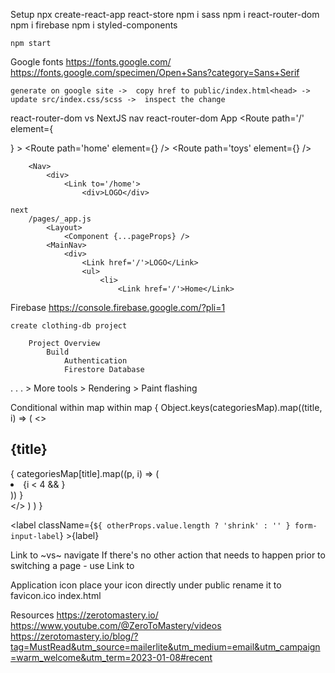 Setup
    npx create-react-app react-store
        npm i sass      npm i react-router-dom      npm i firebase
        npm i styled-components

    npm start          

Google fonts
    https://fonts.google.com/       https://fonts.google.com/specimen/Open+Sans?category=Sans+Serif

    generate on google site ->  copy href to public/index.html<head> -> update src/index.css/scss ->  inspect the change

react-router-dom  vs   NextJS nav
    react-router-dom
        App
            <Routes>
                <Route path='/' element={<Nav />} >
                    <Route path='home' element={<Home />} />
                    <Route path='toys' element={<Toys />} />
    
        <Nav>
            <div>
                <Link to='/home'>
                    <div>LOGO</div>

    next
        /pages/_app.js
            <Layout>
                <Component {...pageProps} />
            <MainNav>
                <div>
                    <Link href='/'>LOGO</Link>
                    <ul>
                        <li>
                            <Link href='/'>Home</Link>

Firebase
    https://console.firebase.google.com/?pli=1

    create clothing-db project

        Project Overview
            Build
                Authentication
                Firestore Database

.
.
.   >   More tools >    Rendering   > Paint flashing


Conditional within map within map
    {
        Object.keys(categoriesMap).map((title, i) => (
            <>
                <h2>{title}</h2>
                <div className='products'>
                    {
                        categoriesMap[title].map((p, i) => (
                            <li key={i}>
                                {i < 4 && <Product product={p}  />}
                            </li>
                        ))
                    }
                </div>
            </>
        ) )
    }   

<label className={`${ otherProps.value.length ? 'shrink' : '' } form-input-label`} >{label}</label>

Link to ~vs~ navigate
    If there's no other action that needs to happen prior to switching a page - use Link to

Application icon
    place your icon directly under public
    rename it to favicon.ico
    index.html
        <head>
            <meta charset="utf-8" />
            <link rel="icon" href="%PUBLIC_URL%/favicon.ico" />


Resources
    https://zerotomastery.io/
    https://www.youtube.com/@ZeroToMastery/videos
    https://zerotomastery.io/blog/?tag=MustRead&utm_source=mailerlite&utm_medium=email&utm_campaign=warm_welcome&utm_term=2023-01-08#recent


